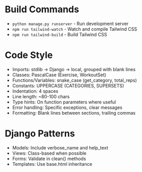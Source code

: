 # Build Commands
- `python manage.py runserver` - Run development server
- `npm run tailwind-watch` - Watch and compile Tailwind CSS
- `npm run tailwind-build` - Build Tailwind CSS

# Code Style
- Imports: stdlib -> Django -> local, grouped with blank lines
- Classes: PascalCase (Exercise, WorkoutSet)
- Functions/Variables: snake_case (get_category, total_reps)
- Constants: UPPERCASE (CATEGORIES, SUPERSETS)
- Indentation: 4 spaces
- Line length: ~80-100 chars
- Type hints: On function parameters where useful
- Error handling: Specific exceptions, clear messages
- Formatting: Blank lines between sections, trailing commas

# Django Patterns
- Models: Include verbose_name and help_text
- Views: Class-based when possible
- Forms: Validate in clean() methods
- Templates: Use base.html inheritance